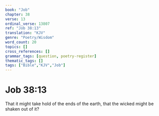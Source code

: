 ```yaml
---
book: "Job"
chapter: 38
verse: 13
ordinal_verse: 13807
ref: "Job 38:13"
translation: "KJV"
genre: "Poetry/Wisdom"
word_count: 20
topics: []
cross_references: []
grammar_tags: [question, poetry-register]
thematic_tags: []
tags: ["Bible","KJV","Job"]
---
```


# Job 38:13

That it might take hold of the ends of the earth, that the wicked might be shaken out of it?
